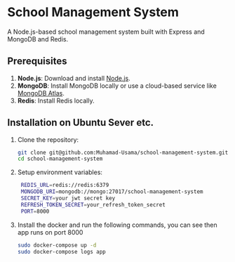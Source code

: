 # School Management System

A Node.js-based school management system built with Express and MongoDB and Redis.

## Prerequisites

1. **Node.js**: Download and install [Node.js](https://nodejs.org/).
2. **MongoDB**: Install MongoDB locally or use a cloud-based service
   like [MongoDB Atlas](https://www.mongodb.com/atlas/database).
3. **Redis**: Install Redis locally.

## Installation on Ubuntu Sever etc.

1. Clone the repository:
   ```bash
   git clone git@github.com:Muhamad-Usama/school-management-system.git
   cd school-management-system

2. Setup environment variables:
   ```bash like
    REDIS_URL=redis://redis:6379
    MONGODB_URI=mongodb://mongo:27017/school-management-system
    SECRET_KEY=your jwt secret key
    REFRESH_TOKEN_SECRET=your_refresh_token_secret
    PORT=8000
   ```

3. Install the docker and run the following commands, you can see then app runs on port 8000
   ```bash
   sudo docker-compose up -d
   sudo docker-compose logs app
   ```

